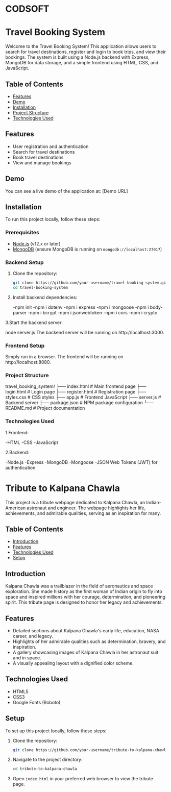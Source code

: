 # CODSOFT

# Travel Booking System

Welcome to the Travel Booking System! This application allows users to search for travel destinations, register and login to book trips, and view their bookings. The system is built using a Node.js backend with Express, MongoDB for data storage, and a simple frontend using HTML, CSS, and JavaScript.

## Table of Contents

- [Features](#features)
- [Demo](#demo)
- [Installation](#installation)
- [Project Structure](#project-structure)
- [Technologies Used](#technologies-used)

## Features

- User registration and authentication
- Search for travel destinations
- Book travel destinations
- View and manage bookings

## Demo

You can see a live demo of the application at: [Demo URL]

## Installation

To run this project locally, follow these steps:

### Prerequisites

- [Node.js](https://nodejs.org/) (v12.x or later)
- [MongoDB](https://www.mongodb.com/) (ensure MongoDB is running on `mongodb://localhost:27017`)

### Backend Setup

1. Clone the repository:

   ```sh
   git clone https://github.com/your-username/travel-booking-system.git
   cd travel-booking-system

2. Install backend dependencies:

   -npm init
   -npm i dotenv
   -npm i express
   -npm i mongoose
   -npm i body-parser 
   -npm i bcrypt
   -npm i jsonwebtoken
   -npm i cors
   -npm i crypto

3.Start the backend server:

  node server.js
  The backend server will be running on http://localhost:3000.

### Frontend Setup

  Simply run in a browser.
  The frontend will be running on http://localhost:8080.

### Project Structure

travel_booking_system/
├── index.html          # Main frontend page
├── login.html          # Login page
├── register.html       # Registration page
├── styles.css          # CSS styles
├── app.js              # Frontend JavaScript
├── server.js           # Backend server
├── package.json        # NPM package configuration
└── README.md           # Project documentation

### Technologies Used

1.Frontend:

  -HTML
  -CSS
  -JavaScript
  
2.Backend:

  -Node.js
  -Express
  -MongoDB
  -Mongoose
  -JSON Web Tokens (JWT) for authentication


# Tribute to Kalpana Chawla

This project is a tribute webpage dedicated to Kalpana Chawla, an Indian-American astronaut and engineer. The webpage highlights her life, achievements, and admirable qualities, serving as an inspiration for many.

## Table of Contents

- [Introduction](#introduction)
- [Features](#features)
- [Technologies Used](#technologies-used)
- [Setup](#setup)

## Introduction

Kalpana Chawla was a trailblazer in the field of aeronautics and space exploration. She made history as the first woman of Indian origin to fly into space and inspired millions with her courage, determination, and pioneering spirit. This tribute page is designed to honor her legacy and achievements.

## Features

- Detailed sections about Kalpana Chawla's early life, education, NASA career, and legacy.
- Highlights of her admirable qualities such as determination, bravery, and inspiration.
- A gallery showcasing images of Kalpana Chawla in her astronaut suit and in space.
- A visually appealing layout with a dignified color scheme.

## Technologies Used

- HTML5
- CSS3
- Google Fonts (Roboto)

## Setup

To set up this project locally, follow these steps:

1. Clone the repository:
    ```bash
    git clone https://github.com/your-username/tribute-to-kalpana-chawla.git
    ```

2. Navigate to the project directory:
    ```bash
    cd tribute-to-kalpana-chawla
    ```

3. Open `index.html` in your preferred web browser to view the tribute page.

